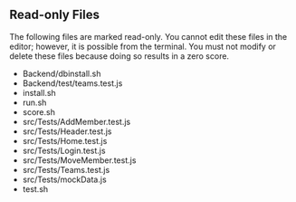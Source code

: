 ## Read-only Files
The following files are marked read-only. You cannot edit these files
in the editor; however, it is possible from the terminal. You must not
modify or delete these files because doing so results in a zero score.

* Backend/dbinstall.sh
* Backend/test/teams.test.js
* install.sh
* run.sh
* score.sh
* src/Tests/AddMember.test.js
* src/Tests/Header.test.js
* src/Tests/Home.test.js
* src/Tests/Login.test.js
* src/Tests/MoveMember.test.js
* src/Tests/Teams.test.js
* src/Tests/mockData.js
* test.sh